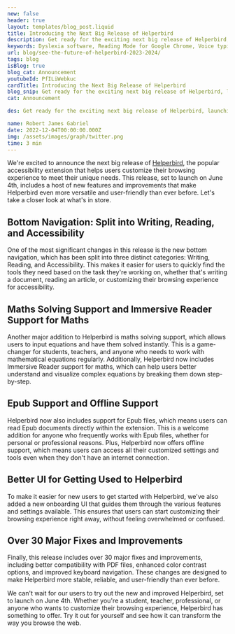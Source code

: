 ```yaml
---
new: false
header: true
layout: templates/blog_post.liquid
title: Introducing the Next Big Release of Helperbird
description: Get ready for the exciting next big release of Helperbird, launching on June 4th! Discover the host of new features and improvements, including split bottom navigation for Writing, Reading, and Accessibility, maths solving support, Epub support, offline functionality, a new user-friendly onboarding UI, over 30 major fixes and improvements, and full feature compatibility with PDFs. Experience the transformative power of Helperbird in revolutionizing your web browsing experience.
keywords: Dyslexia software, Reading Mode for Google Chrome, Voice typing for Chrome, Text to speech for Chrome, text reader, Immersive Reader, dyslexia fonts, accessibility software, Helperbird for Edge, Helperbird for Firefox, Helperbird for Chrome, Opendyslexic for Chrome, OpenDyslexic
url: blog/see-the-future-of-helperbird-2023-2024/
tags: blog
isBlog: true
blog_cat: Announcement
youtubeId: PfILiWebkuc
cardTitle: Introducing the Next Big Release of Helperbird
blog_snip: Get ready for the exciting next big release of Helperbird, launching on June 4th! Discover the host of new features and improvements, including split bottom navigation for Writing, Reading, and Accessibility, maths solving support, Epub support, offline functionality, a new user-friendly onboarding UI, over 30 major fixes and improvements, and full feature compatibility with PDFs. Experience the transformative power of Helperbird in revolutionizing your web browsing experience.
cat: Announcement

des: Get ready for the exciting next big release of Helperbird, launching on June 4th! Discover the host of new features and improvements, including split bottom navigation for Writing, Reading, and Accessibility, maths solving support, Epub support, offline functionality, a new user-friendly onboarding UI, over 30 major fixes and improvements, and full feature compatibility with PDFs. Experience the transformative power of Helperbird in revolutionizing your web browsing experience.

name: Robert James Gabriel
date: 2022-12-04T00:00:00.000Z
img: /assets/images/graph/twitter.png
time: 3 min
---
```



We're excited to announce the next big release of [Helperbird](https://www.helperbird.com/), the popular accessibility extension that helps users customize their browsing experience to meet their unique needs. This release, set to launch on June 4th, includes a host of new features and improvements that make Helperbird even more versatile and user-friendly than ever before. Let's take a closer look at what's in store.

## Bottom Navigation: Split into Writing, Reading, and Accessibility

One of the most significant changes in this release is the new bottom navigation, which has been split into three distinct categories: Writing, Reading, and Accessibility. This makes it easier for users to quickly find the tools they need based on the task they're working on, whether that's writing a document, reading an article, or customizing their browsing experience for accessibility.

## Maths Solving Support and Immersive Reader Support for Maths

Another major addition to Helperbird is maths solving support, which allows users to input equations and have them solved instantly. This is a game-changer for students, teachers, and anyone who needs to work with mathematical equations regularly. Additionally, Helperbird now includes Immersive Reader support for maths, which can help users better understand and visualize complex equations by breaking them down step-by-step.

## Epub Support and Offline Support

Helperbird now also includes support for Epub files, which means users can read Epub documents directly within the extension. This is a welcome addition for anyone who frequently works with Epub files, whether for personal or professional reasons. Plus, Helperbird now offers offline support, which means users can access all their customized settings and tools even when they don't have an internet connection.

## Better UI for Getting Used to Helperbird

To make it easier for new users to get started with Helperbird, we've also added a new onboarding UI that guides them through the various features and settings available. This ensures that users can start customizing their browsing experience right away, without feeling overwhelmed or confused.

## Over 30 Major Fixes and Improvements

Finally, this release includes over 30 major fixes and improvements, including better compatibility with PDF files, enhanced color contrast options, and improved keyboard navigation. These changes are designed to make Helperbird more stable, reliable, and user-friendly than ever before.

We can't wait for our users to try out the new and improved Helperbird, set to launch on June 4th. Whether you're a student, teacher, professional, or anyone who wants to customize their browsing experience, Helperbird has something to offer. Try it out for yourself and see how it can transform the way you browse the web.
